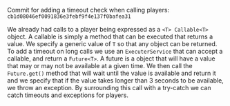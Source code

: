Commit for adding a timeout check when calling players:
`cb1d08046ef0091836e3febf9f4e137f0bafea31`

We already had calls to a player being expressed as a `<T> Callable<T>` object. A callable is simply a method that can be executed that returns a value. We specify a generic value of `T` so that any object can be returned. To add a timeout on long calls we use an `ExecuterService` that can accept a callable, and return a `Future<T>`. A future is a object that will have a value that may or may not be available at a given time. We then call the `Future.get()` method that will wait until the value is available and return it and we specify that if the value takes longer than 3 seconds to be available, we throw an exception. By surrounding this call with a try-catch we can catch timeouts and exceptions for players.
